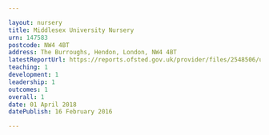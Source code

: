 ```yaml
---

layout: nursery
title: Middlesex University Nursery
urn: 147583
postcode: NW4 4BT
address: The Burroughs, Hendon, London, NW4 4BT
latestReportUrl: https://reports.ofsted.gov.uk/provider/files/2548506/urn/147583.pdf
teaching: 1
development: 1
leadership: 1
outcomes: 1
overall: 1
date: 01 April 2018 
datePublish: 16 February 2016

---
```


